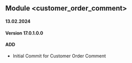 ## Module <customer_order_comment>

#### 13.02.2024
#### Version 17.0.1.0.0
#### ADD
- Initial Commit for Customer Order Comment
